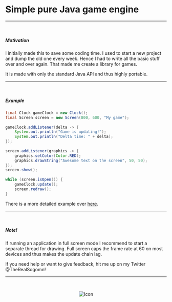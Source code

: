 # Simple pure Java game engine

---

<br/>

#####	Motivation

I initially made this to save some coding time. I used to start a new project and dump the old one every week.
Hence I had to write all the basic stuff over and over again. That made me create a library for games.

It is made with only the standard Java API and thus highly portable.

---

<br/>

#####	Example

```java
final Clock gameClock = new Clock();
final Screen screen = new Screen(800, 600, "My game");
    
gameClock.addListener(delta -> {
	System.out.println("Game is updating!");
	System.out.println("Delta time: " + delta);
});
    
screen.addListener(graphics -> {
	graphics.setColor(Color.RED);
	graphics.drawString("Awesome text on the screen", 50, 50);
});
screen.show();
    
while (screen.isOpen()) {
	gameClock.update();
	screen.redraw();
}
```

There is a more detailed example over [here](https://gist.github.com/Sogomn/b23140b7d5e939814322).

---

<br>

##### Note!

If running an application in full screen mode I recommend to start a separate thread for drawing.
Full screen caps the frame rate at 60 on most devices and thus makes the update chain lag.

If you need help or want to give feedback, hit me up on my Twitter @TheRealSogomn!

---

<br/>

<p align="center">
	<img src="http://img5.fotos-hochladen.net/uploads/untitledwvetyg9u7k.png" alt="Icon"/>
</p>
